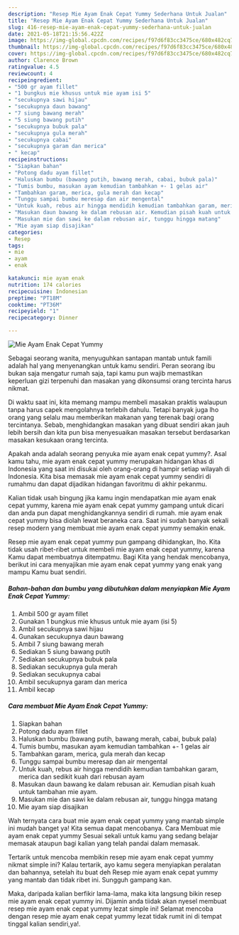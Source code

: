 ```yaml
---
description: "Resep Mie Ayam Enak Cepat Yummy Sederhana Untuk Jualan"
title: "Resep Mie Ayam Enak Cepat Yummy Sederhana Untuk Jualan"
slug: 416-resep-mie-ayam-enak-cepat-yummy-sederhana-untuk-jualan
date: 2021-05-18T21:15:56.422Z
image: https://img-global.cpcdn.com/recipes/f97d6f83cc3475ce/680x482cq70/mie-ayam-enak-cepat-yummy-foto-resep-utama.jpg
thumbnail: https://img-global.cpcdn.com/recipes/f97d6f83cc3475ce/680x482cq70/mie-ayam-enak-cepat-yummy-foto-resep-utama.jpg
cover: https://img-global.cpcdn.com/recipes/f97d6f83cc3475ce/680x482cq70/mie-ayam-enak-cepat-yummy-foto-resep-utama.jpg
author: Clarence Brown
ratingvalue: 4.5
reviewcount: 4
recipeingredient:
- "500 gr ayam fillet"
- "1 bungkus mie khusus untuk mie ayam isi 5"
- "secukupnya sawi hijau"
- "secukupnya daun bawang"
- "7 siung bawang merah"
- "5 siung bawang putih"
- "secukupnya bubuk pala"
- "secukupnya gula merah"
- "secukupnya cabai"
- "secukupnya garam dan merica"
- " kecap"
recipeinstructions:
- "Siapkan bahan"
- "Potong dadu ayam fillet"
- "Haluskan bumbu (bawang putih, bawang merah, cabai, bubuk pala)"
- "Tumis bumbu, masukan ayam kemudian tambahkan +- 1 gelas air"
- "Tambahkan garam, merica, gula merah dan kecap"
- "Tunggu sampai bumbu meresap dan air mengental"
- "Untuk kuah, rebus air hingga mendidih kemudian tambahkan garam, merica dan sedikit kuah dari rebusan ayam"
- "Masukan daun bawang ke dalam rebusan air. Kemudian pisah kuah untuk tambahan mie ayam."
- "Masukan mie dan sawi ke dalam rebusan air, tunggu hingga matang"
- "Mie ayam siap disajikan"
categories:
- Resep
tags:
- mie
- ayam
- enak

katakunci: mie ayam enak 
nutrition: 174 calories
recipecuisine: Indonesian
preptime: "PT18M"
cooktime: "PT36M"
recipeyield: "1"
recipecategory: Dinner

---
```



![Mie Ayam Enak Cepat Yummy](https://img-global.cpcdn.com/recipes/f97d6f83cc3475ce/680x482cq70/mie-ayam-enak-cepat-yummy-foto-resep-utama.jpg)

Sebagai seorang wanita, menyuguhkan santapan mantab untuk famili adalah hal yang menyenangkan untuk kamu sendiri. Peran seorang ibu bukan saja mengatur rumah saja, tapi kamu pun wajib memastikan keperluan gizi terpenuhi dan masakan yang dikonsumsi orang tercinta harus nikmat.

Di waktu  saat ini, kita memang mampu membeli masakan praktis walaupun tanpa harus capek mengolahnya terlebih dahulu. Tetapi banyak juga lho orang yang selalu mau memberikan makanan yang terenak bagi orang tercintanya. Sebab, menghidangkan masakan yang dibuat sendiri akan jauh lebih bersih dan kita pun bisa menyesuaikan masakan tersebut berdasarkan masakan kesukaan orang tercinta. 



Apakah anda adalah seorang penyuka mie ayam enak cepat yummy?. Asal kamu tahu, mie ayam enak cepat yummy merupakan hidangan khas di Indonesia yang saat ini disukai oleh orang-orang di hampir setiap wilayah di Indonesia. Kita bisa memasak mie ayam enak cepat yummy sendiri di rumahmu dan dapat dijadikan hidangan favoritmu di akhir pekanmu.

Kalian tidak usah bingung jika kamu ingin mendapatkan mie ayam enak cepat yummy, karena mie ayam enak cepat yummy gampang untuk dicari dan anda pun dapat menghidangkannya sendiri di rumah. mie ayam enak cepat yummy bisa diolah lewat beraneka cara. Saat ini sudah banyak sekali resep modern yang membuat mie ayam enak cepat yummy semakin enak.

Resep mie ayam enak cepat yummy pun gampang dihidangkan, lho. Kita tidak usah ribet-ribet untuk membeli mie ayam enak cepat yummy, karena Kamu dapat membuatnya ditempatmu. Bagi Kita yang hendak mencobanya, berikut ini cara menyajikan mie ayam enak cepat yummy yang enak yang mampu Kamu buat sendiri.

<!--inarticleads1-->

##### Bahan-bahan dan bumbu yang dibutuhkan dalam menyiapkan Mie Ayam Enak Cepat Yummy:

1. Ambil 500 gr ayam fillet
1. Gunakan 1 bungkus mie khusus untuk mie ayam (isi 5)
1. Ambil secukupnya sawi hijau
1. Gunakan secukupnya daun bawang
1. Ambil 7 siung bawang merah
1. Sediakan 5 siung bawang putih
1. Sediakan secukupnya bubuk pala
1. Sediakan secukupnya gula merah
1. Sediakan secukupnya cabai
1. Ambil secukupnya garam dan merica
1. Ambil  kecap




<!--inarticleads2-->

##### Cara membuat Mie Ayam Enak Cepat Yummy:

1. Siapkan bahan
1. Potong dadu ayam fillet
1. Haluskan bumbu (bawang putih, bawang merah, cabai, bubuk pala)
1. Tumis bumbu, masukan ayam kemudian tambahkan +- 1 gelas air
1. Tambahkan garam, merica, gula merah dan kecap
1. Tunggu sampai bumbu meresap dan air mengental
1. Untuk kuah, rebus air hingga mendidih kemudian tambahkan garam, merica dan sedikit kuah dari rebusan ayam
1. Masukan daun bawang ke dalam rebusan air. Kemudian pisah kuah untuk tambahan mie ayam.
1. Masukan mie dan sawi ke dalam rebusan air, tunggu hingga matang
1. Mie ayam siap disajikan




Wah ternyata cara buat mie ayam enak cepat yummy yang mantab simple ini mudah banget ya! Kita semua dapat mencobanya. Cara Membuat mie ayam enak cepat yummy Sesuai sekali untuk kamu yang sedang belajar memasak ataupun bagi kalian yang telah pandai dalam memasak.

Tertarik untuk mencoba membikin resep mie ayam enak cepat yummy nikmat simple ini? Kalau tertarik, ayo kamu segera menyiapkan peralatan dan bahannya, setelah itu buat deh Resep mie ayam enak cepat yummy yang mantab dan tidak ribet ini. Sungguh gampang kan. 

Maka, daripada kalian berfikir lama-lama, maka kita langsung bikin resep mie ayam enak cepat yummy ini. Dijamin anda tiidak akan nyesel membuat resep mie ayam enak cepat yummy lezat simple ini! Selamat mencoba dengan resep mie ayam enak cepat yummy lezat tidak rumit ini di tempat tinggal kalian sendiri,ya!.

